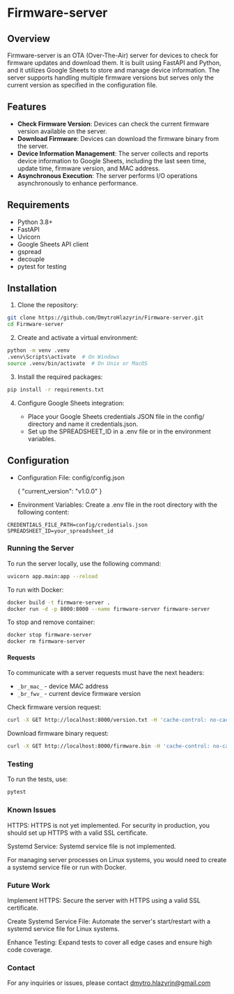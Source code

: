# Firmware-server

## Overview

Firmware-server is an OTA (Over-The-Air) server for devices to check for firmware updates and download them. It is built using FastAPI and Python, and it utilizes Google Sheets to store and manage device information. The server supports handling multiple firmware versions but serves only the current version as specified in the configuration file.

## Features

- **Check Firmware Version**: Devices can check the current firmware version available on the server.
- **Download Firmware**: Devices can download the firmware binary from the server.
- **Device Information Management**: The server collects and reports device information to Google Sheets, including the last seen time, update time, firmware version, and MAC address.
- **Asynchronous Execution**: The server performs I/O operations asynchronously to enhance performance.

## Requirements

- Python 3.8+
- FastAPI
- Uvicorn
- Google Sheets API client
- gspread
- decouple
- pytest for testing

## Installation

1. Clone the repository:

```bash
git clone https://github.com/DmytroHlazyrin/Firmware-server.git
cd Firmware-server
```
2. Create and activate a virtual environment:

```bash
python -m venv .venv
.venv\Scripts\activate  # On Windows
source .venv/bin/activate  # On Unix or MacOS
```

3. Install the required packages:
```bash
pip install -r requirements.txt
```

4. Configure Google Sheets integration:

    - Place your Google Sheets credentials JSON file in the config/ directory and name it credentials.json.
    - Set up the SPREADSHEET_ID in a .env file or in the environment variables.

## Configuration
- Configuration File: config/config.json

    {
      "current_version": "v1.0.0"
    }

- Environment Variables: Create a .env file in the root directory with the following content:

```
CREDENTIALS_FILE_PATH=config/credentials.json
SPREADSHEET_ID=your_spreadsheet_id
```
    
### Running the Server
To run the server locally, use the following command:

```bash
uvicorn app.main:app --reload
```
To run with Docker:
```bash
docker build -t firmware-server .
docker run -d -p 8000:8000 --name firmware-server firmware-server
```
To stop and remove container:
```bash
docker stop firmware-server
docker rm firmware-server
```

#### Requests
To communicate with a server requests must have the next headers:
- `_br_mac_` - device MAC address
- `_br_fwv_` - current device firmware version

Check firmware version request:
```bash
curl -X GET http://localhost:8000/version.txt -H 'cache-control: no-cache' -H 'Connection: close' -H '_br_mac_: 00:11:22:33:44:55' -H '_br_fwv_: v1.0.0'
```

Download firmware binary request:
```bash
curl -X GET http://localhost:8000/firmware.bin -H 'cache-control: no-cache' -H 'Connection: close' -H '_br_mac_: 00:11:22:33:44:55' -H '_br_fwv_: v1.0.0'
```

### Testing
To run the tests, use:
```bash
pytest
```
### Known Issues
HTTPS: HTTPS is not yet implemented. For security in production, you should set up HTTPS with a valid SSL certificate.

Systemd Service: Systemd service file is not implemented. 

For managing server processes on Linux systems, you would need to create a systemd service file or run with Docker.
### Future Work
Implement HTTPS: Secure the server with HTTPS using a valid SSL certificate.

Create Systemd Service File: Automate the server's start/restart with a systemd service file for Linux systems.

Enhance Testing: Expand tests to cover all edge cases and ensure high code coverage.

### Contact
For any inquiries or issues, please contact dmytro.hlazyrin@gmail.com
